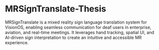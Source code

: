 # MRSignTranslate-Thesis
MRSignTranslate is a mixed reality sign language translation system for VisionOS, enabling seamless communication for deaf users in enterprise, aviation, and real-time meetings. It leverages hand tracking, spatial UI, and AI-driven sign interpretation to create an intuitive and accessible MR experience.
